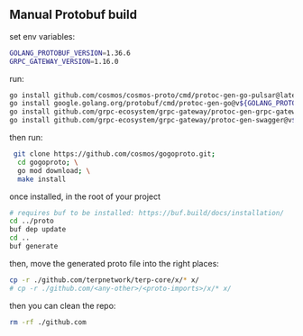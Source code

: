 ## Manual Protobuf build

set env variables:
```sh
GOLANG_PROTOBUF_VERSION=1.36.6
GRPC_GATEWAY_VERSION=1.16.0
```

run:
```sh
go install github.com/cosmos/cosmos-proto/cmd/protoc-gen-go-pulsar@latest
go install google.golang.org/protobuf/cmd/protoc-gen-go@v${GOLANG_PROTOBUF_VERSION}
go install github.com/grpc-ecosystem/grpc-gateway/protoc-gen-grpc-gateway@v${GRPC_GATEWAY_VERSION}
go install github.com/grpc-ecosystem/grpc-gateway/protoc-gen-swagger@v${GRPC_GATEWAY_VERSION}
```
then run:
```sh
 git clone https://github.com/cosmos/gogoproto.git;
  cd gogoproto; \
  go mod download; \
  make install
```
once installed, in the root of your project
```sh
# requires buf to be installed: https://buf.build/docs/installation/
cd ../proto
buf dep update
cd ..
buf generate
```

then, move the generated proto file into the right places:
```sh
cp -r ./github.com/terpnetwork/terp-core/x/* x/
# cp -r ./github.com/<any-other>/<proto-imports>/x/* x/
```

then you can clean the repo:
```sh
rm -rf ./github.com
```